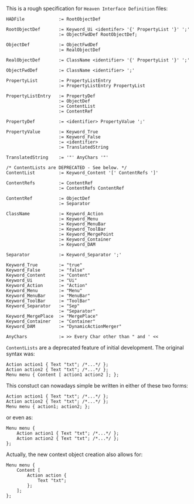 
This is a rough specification for `Heaven Interface Definition` files:

```
HADFile             := RootObjectDef

RootObjectDef       := Keyword_Ui <identifer> '{' PropertyList '}' ';'
                    := ObjectFwdDef RootObjectDef;

ObjectDef           := ObjectFwdDef
                    := RealObjectDef

RealObjectDef       := ClassName <identifier> '{' PropertyList '}' ';'

ObjectFwdDef        := ClassName <identifier> ';'

PropertyList        := PropertyListEntry
                    := PropertyListEntry PropertyList

PropertyListEntry   := PropertyDef
                    := ObjectDef
                    := ContentList
                    := ContentRef

PropertyDef         := <identifier> PropertyValue ';'

PropertyValue       := Keyword_True
                    := Keyword_False
                    := <identifier>
                    := TranslatedString

TranslatedString    := '"' AnyChars '"'

/* ContentLists are DEPRECATED - See below. */
ContentList         := Keyword_Content '[' ContentRefs ']'

ContentRefs         := ContentRef
                    := ContentRefs ContentRef

ContentRef          := ObjectDef
                    := Separator

ClassName           := Keyword_Action
                    := Keyword_Menu
                    := Keyword_MenuBar
                    := Keyword_ToolBar
                    := Keyword_MergePoint
                    := Keyword_Container
                    := Keyword_DAM

Separator           := Keyword_Separator ';'

Keyword_True        := "true"
Keyword_False       := "false"
Keyword_Content     := "Content"
Keyword_Ui          := "Ui"
Keyword_Action      := "Action"
Keyword_Menu        := "Menu"
Keyword_MenuBar     := "MenuBar"
Keyword_ToolBar     := "ToolBar"
Keyword_Separator   := "Sep"
                    := "Separator"
Keyword_MergePlace  := "MergePlace"
Keyword_Container   := "Container"
Keyword_DAM         := "DynamicActionMerger"

AnyChars            := >> Every Char other than " and ' <<
```

`ContentLists` are a deprecated feature of initial development. The original syntax was:

    Action action1 { Text "txt"; /*...*/ };
    Action action2 { Text "txt"; /*...*/ };
    Menu menu { Content [ action1 action2 ]; };

This constuct can nowadays simple be written in either of these two forms:

    Action action1 { Text "txt"; /*...*/ };
    Action action2 { Text "txt"; /*...*/ };
    Menu menu { action1; action2; };

or even as:

    Menu menu {
        Action action1 { Text "txt"; /*...*/ };
        Action action2 { Text "txt"; /*...*/ };
    };

Actually, the new context object creation also allows for:

    Menu menu {
        Content [
            Action action {
                Text "txt";
            };
        ];
    };

